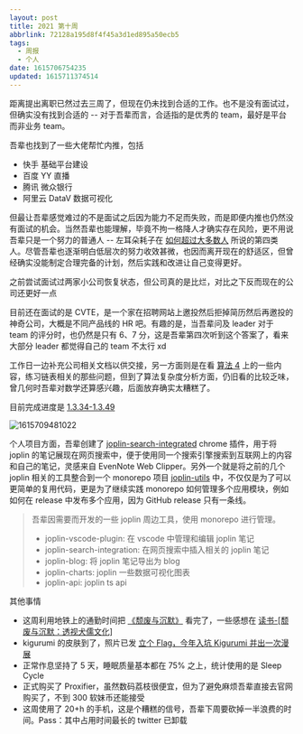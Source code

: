 ```yaml
---
layout: post
title: 2021 第十周
abbrlink: 72128a195d8f4f45a3d1ed895a50ecb5
tags:
  - 周报
  - 个人
date: 1615706754235
updated: 1615711374514
---
```


距离提出离职已然过去三周了，但现在仍未找到合适的工作。也不是没有面试过，但确实没有找到合适的 -- 对于吾辈而言，合适指的是优秀的 team，最好是平台而非业务 team。

吾辈也找到了一些大佬帮忙内推，包括

*   快手 基础平台建设
*   百度 YY 直播
*   腾讯 微众银行
*   阿里云 DataV 数据可视化

但最让吾辈感觉难过的不是面试之后因为能力不足而失败，而是即便内推也仍然没有面试的机会。当然吾辈也能理解，毕竟不拘一格降人才确实存在风险，更不用说吾辈只是一个努力的普通人 -- 左耳朵耗子在 [如何超过大多数人](https://coolshell.cn/articles/19464.html) 所说的第四类人。尽管吾辈也逐渐明白低层次的努力收效甚微，也因而离开现在的舒适区，但曾经确实没能制定合理完备的计划，然后实践和改进让自己变得更好。

之前尝试面试过两家小公司恢复状态，但公司真的是比烂，对比之下反而现在的公司还更好一点

目前还在面试的是 CVTE，是一个家在招聘网站上邀投然后拒掉简历然后再邀投的神奇公司，大概是不同产品线的 HR 吧。有趣的是，当吾辈问及 leader 对于 team 的评分时，也仍然是只有 6、7 分，这是吾辈第四次听到这个答案了，看来大部分 leader 都觉得自己的 team 不太行 xd

工作日一边补充公司相关文档以供交接，另一方面则是在看 [算法 4](https://book.douban.com/subject/19952400/) 上的一些内容，练习链表相关的那些问题，但到了算法复杂度分析方面，仍旧看的比较乏味，曾几何时吾辈对数学还算感兴趣，后面放弃确实太糟糕了。

目前完成进度是 [1.3.34-1.3.49](https://github.com/rxliuli/algorithm/pulse)

![1615709481022](/resource/8c59e5f2be54498cb7953eed337338b5.png)

个人项目方面，吾辈创建了 [joplin-search-integrated](https://github.com/rxliuli/joplin-search-intergration) chrome 插件，用于将 joplin 的笔记展现在网页搜索中，便于使用同一个搜索引擎搜索到互联网上的内容和自己的笔记，灵感来自 EvenNote Web Clipper。另外一个就是将之前的几个 joplin 相关的工具整合到一个 monorepo 项目 [joplin-utils](https://github.com/rxliuli/joplin-utils) 中，不仅仅是为了可以更简单的复用代码，更是为了继续实践 monorepo 如何管理多个应用模块，例如如何在 release 中发布多个应用，因为 GitHub release 只有一条线。

> 吾辈因需要而开发的一些 joplin 周边工具，使用 monorepo 进行管理。
>
> *   joplin-vscode-plugin: 在 vscode 中管理和编辑 joplin 笔记
> *   joplin-search-integration: 在网页搜索中插入相关的 joplin 笔记
> *   joplin-blog: 将 joplin 笔记导出为 blog
> *   joplin-charts: joplin 一些数据可视化图表
> *   joplin-api: joplin ts api

其他事情

*   这周利用地铁上的通勤时间把 [《颓废与沉默》](https://book.douban.com/subject/26575643/) 看完了，一些感想在 [读书-\[颓废与沉默：透视犬儒文化\]](/p/77c1a4a91a354db8abdf747f74a8b300)
*   kigurumi 的皮肤到了，照片已发 [立个 Flag，今年入坑 Kigurumi 并出一次漫展](/p/9eb819d95b5143c7844cacb6d6650c59)
*   正常作息坚持了 5 天，睡眠质量基本都在 75% 之上，统计使用的是 Sleep Cycle
*   正式购买了 Proxifier，虽然数码荔枝很便宜，但为了避免麻烦吾辈直接去官网购买了，不到 300 软妹币还能接受
*   这周使用了 20+h 的手机，这是个糟糕的信号，吾辈下周要砍掉一半浪费的时间。Pass：其中占用时间最长的 twitter 已卸载
